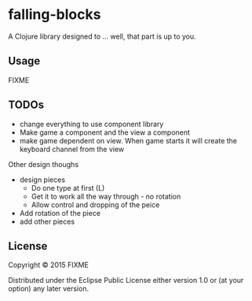 # falling-blocks

A Clojure library designed to ... well, that part is up to you.

## Usage

FIXME

## TODOs

  * change everything to use component library
  * Make game a component and the view a component
  * make game dependent on view. When game starts it will create the keyboard channel from the view

Other design thoughs

  * design pieces
    * Do one type at first (L)
    * Get it to work all the way through - no rotation
    * Allow control and dropping of the peice
  * Add rotation of the piece
  * add other pieces



## License

Copyright © 2015 FIXME

Distributed under the Eclipse Public License either version 1.0 or (at
your option) any later version.
